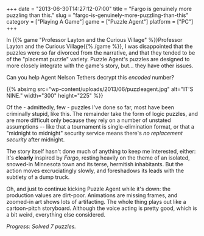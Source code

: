 +++
date = "2013-06-30T14:27:12-07:00"
title = "Fargo is genuinely more puzzling than this."
slug = "fargo-is-genuinely-more-puzzling-than-this"
category = ["Playing A Game"]
game = ["Puzzle Agent"]
platform = ["PC"]
+++

In {{% game "Professor Layton and the Curious Village" %}}Professor Layton and the Curious Village{{% /game %}}, I was disappointed that the puzzles were so far divorced from the narrative, and that they tended to be of the "placemat puzzle" variety.  Puzzle Agent's puzzles are designed to more closely integrate with the game's story, but... they have other issues.

Can you help Agent Nelson Tethers decrypt this <i>encoded</i> number?

{{% absimg src="wp-content/uploads/2013/06/puzzleagent.jpg" alt="IT'S NINE." width="300" height="225" %}}

Of the - admittedly, few - puzzles I've done so far, most have been criminally stupid, like this.  The remainder take the form of logic puzzles, and are more difficult only because they rely on a number of unstated assumptions -- like that a tournament is single-elimination format, or that a "midnight to midnight" security service means there's <i>no replacement security</i> after midnight.

The story itself hasn't done much of anything to keep me interested, either: it's <b>clearly</b> inspired by <i>Fargo</i>, resting heavily on the theme of an isolated, snowed-in Minnesota town and its terse, hermitish inhabitants.  But the action moves excruciatingly slowly, and foreshadows its leads with the subtlety of a dump truck.

Oh, and just to continue kicking Puzzle Agent while it's down: the production values are dirt-poor.  Animations are missing frames, and zoomed-in art shows lots of artifacting.  The whole thing plays out like a cartoon-pitch storyboard.  Although the voice acting is pretty good, which is a bit weird, everything else considered.

<i>Progress: Solved 7 puzzles.</i>